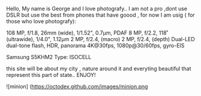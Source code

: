 
Hello, My name is George and I love photografy.. I am not a pro ,dont use DSLR but use the best from phones that have goood , for now I am usig ( for those who love photografy):

108 MP, f/1.8, 26mm (wide),
1/1.52", 0.7µm, PDAF 8 MP, 
f/2.2, 118˚ (ultrawide), 
1/4.0", 1.12µm 2 MP, f/2.4, 
(macro) 2 MP, f/2.4, 
(depth) Dual-LED dual-tone flash, HDR, 
panorama 4K@30fps, 
1080p@30/60fps, gyro-EIS

Samsung S5KHM2 Type: ISOCELL

this site will be about my city , nature around it and everyting beautiful that represent this part of state.. ENJOY!

![minion] (https://octodex.github.com/images/minion.png
